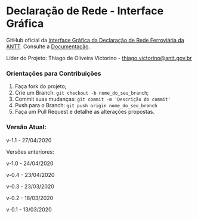 # Declaração de Rede - Interface Gráfica

GitHub oficial da [Interface Gráfica da Declaração de Rede Ferroviária da ANTT](https://declaracaoderedev11.imfast.io/DR_Interface_Grafica.html). Consulte a [Documentação](https://declaracaoderedev11.imfast.io/Markdown_DR.html).

Líder do Projeto: Thiago de Oliveira Victorino - thiago.victorino@antt.gov.br

### Orientações para Contribuições

1. Faça fork do projeto;
2. Crie um Branch: `git checkout -b nome_do_seu_branch`;
3. Commit suas mudanças: `git commit -m 'Descrição do commit'`
4. Push para o Branch: `git push origin nome_do_seu_branch`
5. Faça um Pull Request e detalhe as alterações propostas.

### Versão Atual:

v-1.1 - 27/04/2020

Versões anteriores:

v-1.0 - 24/04/2020

v-0.4 - 23/04/2020

v-0.3 - 23/03/2020

v-0.2 - 18/03/2020

v-0.1 - 13/03/2020
